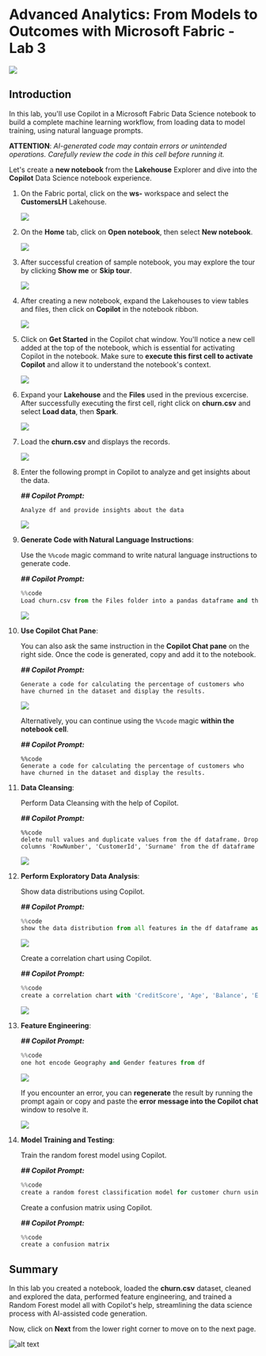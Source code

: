 # **Advanced Analytics: From Models to Outcomes with Microsoft Fabric - Lab 3**

![](./images/png3.png)

## Introduction
In this lab, you'll use Copilot in a Microsoft Fabric Data Science notebook to build a complete machine learning workflow, from loading data to model training, using natural language prompts.

**ATTENTION**: *AI-generated code may contain errors or unintended operations. Carefully review the code in this cell before running it.*

Let's create a **new notebook** from the **Lakehouse** Explorer and dive into the **Copilot** Data Science notebook experience.

1. On the Fabric portal, click on the **ws-<inject key="Deployment ID" enableCopy="false"/>** workspace and select the **CustomersLH** Lakehouse.

    ![](./images/29042025(66).png)

2. On the **Home** tab, click on **Open notebook**, then select **New notebook**.

    ![](./images/29042025(67).png)

4. After successful creation of sample notebook, you may explore the tour by clicking **Show me** or **Skip tour**.

    ![](./images/29042025(8).png)

2. After creating a new notebook, expand the Lakehouses to view tables and files, then click on **Copilot** in the notebook ribbon.

    ![](./images/29042025(69).png)

1. Click on **Get Started** in the Copilot chat window. You'll notice a new cell added at the top of the notebook, which is essential for activating Copilot in the notebook. Make sure to **execute this first cell to activate Copilot** and allow it to understand the notebook's context.

   ![](./images/29042025(70).png)

3. Expand your **Lakehouse** and the **Files** used in the previous excercise. After successfully executing the first cell, right click on **churn.csv** and select **Load data**, then **Spark**.

    ![](./images/29042025(71).png)

1. Load the **churn.csv** and displays the records.

    ![](./images/29042025(72).png)
    
4. Enter the following prompt in Copilot to analyze and get insights about the data.

    ***## Copilot Prompt:***

    `Analyze df and provide insights about the data`

    ![](./images/29042025(73).png)

5. **Generate Code with Natural Language Instructions**:

    Use the `%%code` magic command to write natural language instructions to generate code.

    ***## Copilot Prompt:***

    ```python
    %%code
    Load churn.csv from the Files folder into a pandas dataframe and then print the first 5 records
    ```

    <img src=images/06oc341b.jpg />

6. **Use Copilot Chat Pane**:

    You can also ask the same instruction in the **Copilot Chat pane** on the right side. Once the code is generated, copy and add it to the notebook.

    ***## Copilot Prompt:***
    ```
    Generate a code for calculating the percentage of customers who have churned in the dataset and display the results.
    ```

    <img src=images/zzmut0d8.jpg />

    Alternatively, you can continue using the `%%code` magic **within the notebook cell**.

    ***## Copilot Prompt:***

    ```
    %%code
    Generate a code for calculating the percentage of customers who have churned in the dataset and display the results.
    ```
    
7. **Data Cleansing**:

    Perform Data Cleansing with the help of Copilot.

    ***## Copilot Prompt:***

    ```
    %%code
    delete null values and duplicate values from the df dataframe. Drop columns 'RowNumber', 'CustomerId', 'Surname' from the df dataframe
    ```

    <img src=images/0wuusz0i.jpg />

8. **Perform Exploratory Data Analysis**:

    Show data distributions using Copilot.
   
    ***## Copilot Prompt:***

    ```python
    %%code
    show the data distribution from all features in the df dataframe as charts
    ```

    <img src=images/c2hkfvys.jpg />

    Create a correlation chart using Copilot. 
   
    ***## Copilot Prompt:***

    ```python
    %%code
    create a correlation chart with 'CreditScore', 'Age', 'Balance', 'EstimatedSalary', 'Tenure', 'NumOfProducts', 'HasCrCard', 'IsActiveMember', 'Exited' features from the df dataframe
    ```

    <img src=images/pbabu9x6.jpg />

9. **Feature Engineering**:

    ***## Copilot Prompt:***

    ```python
    %%code
    one hot encode Geography and Gender features from df
    ```

    <img src=images/n9zftf02.jpg />

    If you encounter an error, you can **regenerate** the result by running the prompt again or copy and paste the **error message into the Copilot chat** window to resolve it.

    <img src=images/vpen1jbb.jpg />

10. **Model Training and Testing**:

    Train the random forest model using Copilot. 
   
    ***## Copilot Prompt:***

    ```python
    %%code
    create a random forest classification model for customer churn using the 'Exited' feature for prediction
    ```

    Create a confusion matrix using Copilot.
   
    ***## Copilot Prompt:***

    ```python
    %%code
    create a confusion matrix
    ```

## Summary  

In this lab you created a notebook, loaded the **churn.csv** dataset, cleaned and explored the data, performed feature engineering, and trained a Random Forest model all with Copilot's help, streamlining the data science process with AI-assisted code generation.

Now, click on **Next** from the lower right corner to move on to the next page.

![alt text](image-7.png)